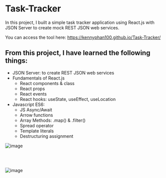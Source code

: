 # Task-Tracker

In this project, I built a simple task tracker application using React.js with JSON Server to create mock REST JSON web services.

You can access the tool here: https://kennyphan100.github.io/Task-Tracker/

## From this project, I have learned the following things:
* JSON Server: to create REST JSON web services
* Fundamentals of React.js
  * React components & class
  * React props
  * React events
  * React hooks: useState, useEffect, useLocation
* Javascript ES6:
	* JS Async/Await
	* Arrow functions
	* Array Methods: .map() & .filter()
	* Spread operator
	* Template literals
	* Destructuring assignment

![image](https://user-images.githubusercontent.com/66841718/147883071-fa446ef8-1886-421f-ad0e-601fd5ca6dc4.png)

<br/>
<br/>

![image](https://user-images.githubusercontent.com/66841718/147883090-78f0b183-1bcf-4725-81f9-8cb49f79fc26.png)

